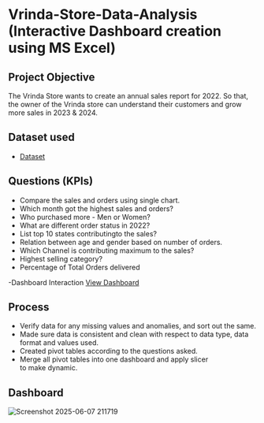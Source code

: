 # Vrinda-Store-Data-Analysis (Interactive Dashboard creation using MS Excel)
## Project Objective
The Vrinda Store wants to create an annual sales report for 2022. So that, the owner of the Vrinda store can understand their customers and grow more sales in 2023 & 2024.

## Dataset used
- <a href="https://github.com/SurbhiSoni-19/Data-Analysis-Dashboard?tab=readme-ov-file#vrinda-store-data-analysis-interactive-dashboard-creation-using-ms-excel-">Dataset</a>

## Questions (KPIs)
- Compare the sales and orders using single chart.
- Which month got the highest sales and orders?
- Who purchased more - Men or Women?
- What are different order status in 2022?
- List top 10 states contributingto the sales?
- Relation between age and gender based on number of orders.
- Which Channel is contributing maximum to the sales?
- Highest selling category?
- Percentage of Total Orders delivered

-Dashboard Interaction <a href="https://github.com/SurbhiSoni-19/Data-Analysis-Dashboard/blob/main/Screenshot%202025-06-07%20211719.png">View Dashboard</a>

## Process
- Verify data for any missing values and anomalies, and sort out the same.
- Made sure data is consistent and clean with respect to data type, data format and values used.
- Created pivot tables according to the questions asked.
- Merge all pivot tables into one dashboard and apply slicer to make dynamic.

## Dashboard
![Screenshot 2025-06-07 211719](https://github.com/user-attachments/assets/72ae0061-c2b1-4dc4-946d-ea230235aa4e)
